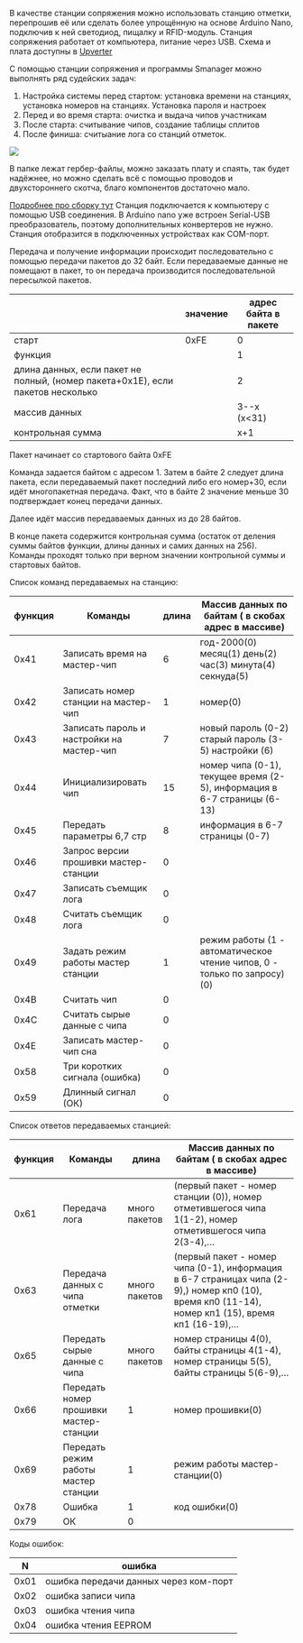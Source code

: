 В качестве станции сопряжения можно использовать станцию отметки, перепрошив её или сделать более упрощённую на основе Arduino Nano, подключив к ней светодиод, пищалку и RFID-модуль. Станция сопряжения работает от компьютера, питание через USB. Схема и плата доступны в [Upverter](https://upverter.com/AlexanderVolikov/3fc0efdb2586988d/Sportiduino-reading-stantion/)

С помощью станции сопряжения и программы Smanager можно выполнять ряд судейских задач:

1. Настройка системы перед стартом: установка времени на станциях, установка номеров на станциях. Установка пароля и настроек
2. Перед и во время старта: очистка и выдача чипов участникам
3. После старта: считывание чипов, создание таблицы сплитов
4. После финиша: считыание лога со станций отметок.

![](https://raw.githubusercontent.com/alexandervolikov/sportIDuino/master/Master%20station/Scheme.PNG)

В папке лежат гербер-файлы, можно заказать плату и спаять, так будет надёжнее, но можно сделать всё с помощью проводов и двухстороннего скотча, благо компонентов достаточно мало. 

[Подробнее про сборку тут](https://github.com/alexandervolikov/sportiduino/blob/master/Doc/ru/MasterStantionAssembly.md)
Станция подключается к компьютеру с помощью USB соединения. В Arduino nano уже встроен Serial-USB преобразователь, поэтому дополнительных конвертеров не нужно. Станция отобразится в подключенных устройствах как COM-порт. 

Передача и получение информации происходит последовательно с помощью передачи пакетов до 32 байт. Если передаваемые данные не помещают в пакет, то он передача производится последовательной пересылкой пакетов.

||значение|адрес байта в пакете| 
|---|---|---|
|старт|0xFE|0| 
|функция||1| 
|длина данных, если пакет не полный, (номер пакета+0x1E), если пакетов несколько||2| 
|массив данных||3--x (x<31)| 
|контрольная сумма||x+1|

Пакет начинает со стартового байта 0xFE

Команда задается байтом с адресом 1. Затем в байте 2 следует длина пакета, если передаваемый пакет последний либо его номер+30, если идёт многопакетная передача. Факт, что в байте 2 значение меньше 30 подтверждает конец передачи данных.

Далее идёт массив передаваемых данных из до 28 байтов.

В конце пакета содержится контрольная сумма (остаток от деления суммы байтов функции, длины данных и самих данных на 256). Команды проходят только при верном значении контрольной суммы и стартовых байтов.

Список команд передаваемых на станцию:

|функция|Команды|длина|Массив данных по байтам ( в скобах адрес в массиве)|
|---|---|---|---|
|0x41|Записать время на мастер-чип|6|год-2000(0) месяц(1) день(2) час(3) минута(4) cекнуда(5)
|0x42|Записать номер станции на мастер-чип|1|номер(0)
|0x43|Записать пароль и настройки на мастер-чип|7|новый пароль (0-2) старый пароль (3-5) настройки (6)
|0x44|Инициализировать чип|15|номер чипа (0-1), текущее время (2-5), информация в 6-7 страницы (6-13)
|0x45|Передать параметры 6,7 стр|8|информация в 6-7 страницы (0-7)
|0x46|Запрос версии прошивки мастер-станции|0|
|0x47|Записать съемщик лога|0|
|0x48|Считать съемщик лога|0|
|0x49|Задать режим работы мастер станции|1|режим работы (1 - автоматическое чтение чипов, 0 - только по запросу)(0)
|0x4B|Считать чип|0|
|0x4C|Считать сырые данные с чипа|0|
|0x4E|Записать мастер-чип сна|0|
|0x58|Три коротких сигнала (ошибка)|0|
|0x59|Длинный сигнал (ОК)|0|

Список ответов передаваемых станцией:

|функция|Команды|длина|Массив данных по байтам ( в скобах адрес в массиве)|
|---|---|---|---|
|0x61|Передача лога|много пакетов|(первый пакет - номер станции (0)), номер отметившегося чипа 1(1-2), номер отметившегося чипа 2(3-4),…
|0x63|Передача данных с чипа отметки|много пакетов|(первый пакет - номер чипа (0-1), информация в 6-7 страницах чипа (2-9),) номер кп0 (10), время кп0 (11-14), номер кп1 (15), время кп1 (16-19),…
|0x65|Передать сырые данные с чипа|много пакетов|номер страницы 4(0), байты страницы 4(1-4), номер страницы 5(5), байты страницы 5(6-9),…
|0x66|Передать номер прошивки мастер-станции|1|номер прошивки(0)|
|0x69|Передать режим работы мастер станции|1|режим работы мастер-станции(0)|
|0x78|Ошибка|1|код ошибки(0)
|0x79|ОК|0|

Коды ошибок:

|N|ошибка|
|---|---|
|0x01|ошибка передачи данных через ком-порт|
|0x02|ошибка записи чипа|
|0x03|ошибка чтения чипа|
|0x04|ошибка чтения EEPROM|

